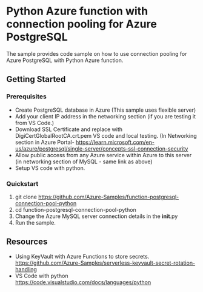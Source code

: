 # Python Azure function with connection pooling for Azure PostgreSQL

The sample provides code sample on how to use connection pooling for Azure PostgreSQL with Python Azure function. 
 

## Getting Started

### Prerequisites

- Create PostgreSQL database in Azure (This sample uses flexible server)
- Add your client IP address in the networking section (if you are testing it from VS Code.)
- Download SSL Certificate and replace with DigiCertGlobalRootCA.crt.pem VS code and local testing.  (In Networking section in Azure Portal- https://learn.microsoft.com/en-us/azure/postgresql/single-server/concepts-ssl-connection-security 
- Allow public access from any Azure service within Azure to this server (in networking section of MySQL - same link as above) 
- Setup VS code with python.  


### Quickstart

1. git clone https://github.com/Azure-Samples/function-postgresql-connection-pool-python
2. cd function-postgresql-connection-pool-python
3. Change the Azure MySQL server connection details in the __init__.py
4. Run the sample.  



## Resources

- Using KeyVault with Azure Functions to store secrets. https://github.com/Azure-Samples/serverless-keyvault-secret-rotation-handling
- VS Code with python https://code.visualstudio.com/docs/languages/python
